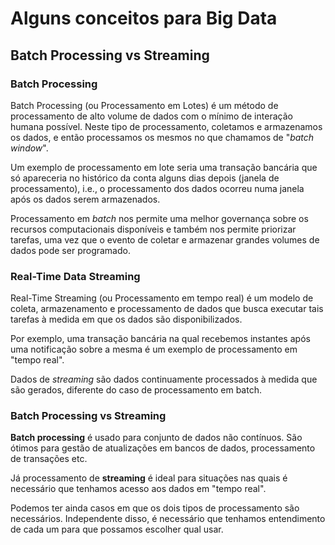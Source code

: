 # Alguns conceitos para Big Data

## Batch Processing vs Streaming

### Batch Processing
Batch Processing (ou Processamento em Lotes) é um método de processamento de alto volume de dados com o mínimo de interação humana possível.
Neste tipo de processamento, coletamos e armazenamos os dados, e então processamos os mesmos no que chamamos de "*batch window*".

Um exemplo de processamento em lote seria uma transação bancária que só apareceria no histórico da conta alguns dias depois (janela de 
processamento), i.e., o processamento dos dados ocorreu numa janela após os dados serem armazenados. 

Processamento em *batch* nos permite uma melhor governança sobre os recursos computacionais disponíveis e também nos permite priorizar 
tarefas, uma vez que o evento de coletar e armazenar grandes volumes de dados pode ser programado.

### Real-Time Data Streaming
Real-Time Streaming (ou Processamento em tempo real) é um modelo de coleta, armazenamento e processamento de dados que busca executar tais
tarefas à medida em que os dados são disponibilizados. 

Por exemplo, uma transação bancária na qual recebemos instantes após uma notificação sobre a mesma é um exemplo de processamento em "tempo 
real". 

Dados de *streaming* são dados continuamente processados à medida que são gerados, diferente do caso de processamento em batch.

### Batch Processing vs Streaming
**Batch processing** é usado para conjunto de dados não contínuos. São ótimos para gestão de atualizações em bancos de dados, processamento de 
transações etc.

Já processamento de **streaming** é ideal para situações nas quais é necessário que tenhamos acesso aos dados em "tempo real".

Podemos ter ainda casos em que os dois tipos de processamento são necessários. Independente disso, é necessário que tenhamos entendimento de
cada um para que possamos escolher qual usar.
